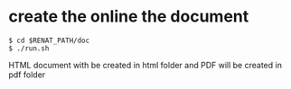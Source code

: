 # create the online the document 
```
$ cd $RENAT_PATH/doc
$ ./run.sh
```
HTML document with be created in html folder and PDF will be created in pdf folder

